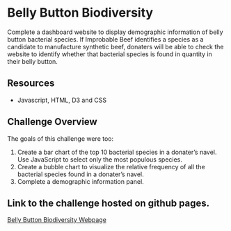 # Belly Button Biodiversity

Complete a dashboard website to display demographic information of belly button bacterial species. If Improbable Beef identifies a species as a candidate to manufacture synthetic beef, donaters will be able to check the website to identify whether that bacterial species is found in quantity in their belly button.

## Resources
- Javascript, HTML, D3 and CSS

## Challenge Overview
The goals of this challenge were too:

1. Create a bar chart of the top 10 bacterial species in a donater’s navel. Use JavaScript to select only the most populous species.
2. Create a bubble chart to visualize the relative frequency of all the bacterial species found in a donater’s navel.
3. Complete a demographic information panel.

## Link to the challenge hosted on github pages.

[Belly Button Biodiversity Webpage](https://blueschistrocks.github.io/BellyButtonBiodiversity/)
